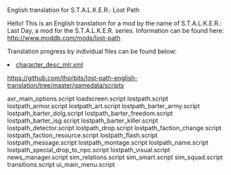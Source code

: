English translation for S.T.A.L.K.E.R.: Lost Path

Hello! This is an English translation for a mod by the name of S.T.A.L.K.E.R.: Last Day, a mod for the S.T.A.L.K.E.R. series. Information can be found here: http://www.moddb.com/mods/lost-path

Translation progress by individual files can be found below:

<li><a href="/SashaTheRed/last-day-english-translation/blob/master/gamedata/configs/gameplay/character_desc_mlr.xml">character_desc_mlr.xml</a>

https://github.com/thorbits/lost-path-english-translation/tree/master/gamedata/scripts

axr_main_options.script
loadscreen.script
lostpath.script
lostpath_armor.script
lostpath_art.script
lostpath_barter_army.script
lostpath_barter_dolg.script
lostpath_barter_freedom.script
lostpath_barter_isg.script
lostpath_barter_killer.script
lostpath_detector.script
lostpath_drop.script
lostpath_faction_change.script
lostpath_faction_resource.script
lostpath_flash.script
lostpath_message.script
lostpath_montage.script
lostpath_name.script
lostpath_special_drop_to_npc.script
lostpath_visual.script
news_manager.script
sim_relations.script
sim_smart.script
sim_squad.script
transitions.script
ui_main_menu.script
